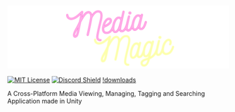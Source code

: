 ![Logo](.github/docs/banner.png)

[![MIT License](https://img.shields.io/github/license/rafay-pk/media-magic)](https://choosealicense.com/licenses/mit/) [![Discord Shield](https://discordapp.com/api/guilds/1011521934409879614/widget.png?style=shield)](https://discord.gg/s2Trxem4XE) [!downloads](https://img.shields.io/github/downloads/rafay-pk/media-magic/total)

A Cross-Platform Media Viewing, Managing, Tagging and Searching Application made in Unity

## 
